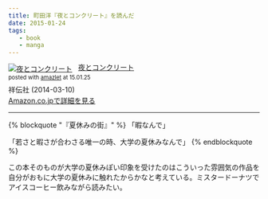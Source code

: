 ```yaml
---
title: 町田洋『夜とコンクリート』を読んだ
date: 2015-01-24
tags:
   - book
   - manga
---
```


<div class="amazlet-box" style="margin-bottom:0px;"><div class="amazlet-image" style="float:left;margin:0px 12px 1px 0px;"><a href="http://www.amazon.co.jp/exec/obidos/ASIN/B00IIZIKT2/dotimpact-22/ref=nosim/" name="amazletlink" target="_blank"><img src="http://ecx.images-amazon.com/images/I/51-wzO3316L._SL160_.jpg" alt="夜とコンクリート" style="border: none;" /></a></div><div class="amazlet-info" style="line-height:120%; margin-bottom: 10px"><div class="amazlet-name" style="margin-bottom:10px;line-height:120%"><a href="http://www.amazon.co.jp/exec/obidos/ASIN/B00IIZIKT2/dotimpact-22/ref=nosim/" name="amazletlink" target="_blank">夜とコンクリート</a><div class="amazlet-powered-date" style="font-size:80%;margin-top:5px;line-height:120%">posted with <a href="http://www.amazlet.com/" title="amazlet" target="_blank">amazlet</a> at 15.01.25</div></div><div class="amazlet-detail">祥伝社 (2014-03-10)<br /></div><div class="amazlet-sub-info" style="float: left;"><div class="amazlet-link" style="margin-top: 5px"><a href="http://www.amazon.co.jp/exec/obidos/ASIN/B00IIZIKT2/dotimpact-22/ref=nosim/" name="amazletlink" target="_blank">Amazon.co.jpで詳細を見る</a></div></div></div><div class="amazlet-footer" style="clear: left"></div></div>

***

{% blockquote "『夏休みの街』" %}
「暇なんで」

「若さと暇さが合わさる唯一の時、大学の夏休みなんで」
{% endblockquote %}

この本そのものが大学の夏休みぽい印象を受けたのはこういった雰囲気の作品を自分がおもに大学の夏休みに触れたからかなと考えている。ミスタードーナツでアイスコーヒー飲みながら読みたい。
	